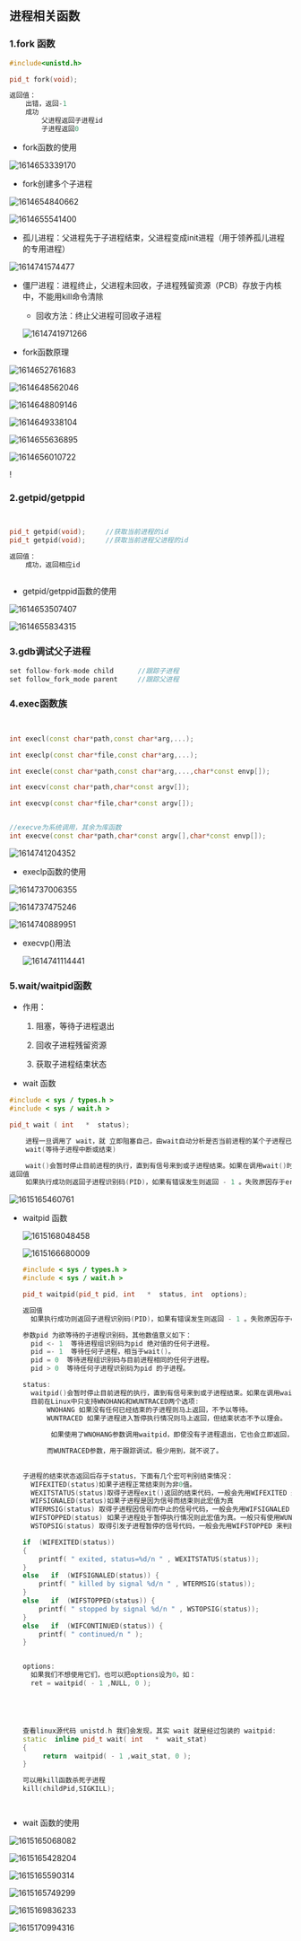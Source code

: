 ## 进程相关函数

### 1.fork 函数

```c++
#include<unistd.h>

pid_t fork(void);

返回值：
    出错，返回-1
    成功
    	父进程返回子进程id
    	子进程返回0
```

- fork函数的使用

![1614653339170](C:\Users\Mr.Yang\AppData\Roaming\Typora\typora-user-images\1614653339170.png)



- fork创建多个子进程

![1614654840662](C:\Users\Mr.Yang\AppData\Roaming\Typora\typora-user-images\1614654840662.png)



![1614655541400](C:\Users\Mr.Yang\AppData\Roaming\Typora\typora-user-images\1614655541400.png)



- 孤儿进程：父进程先于子进程结束，父进程变成init进程（用于领养孤儿进程的专用进程）

![1614741574477](C:\Users\Mr.Yang\AppData\Roaming\Typora\typora-user-images\1614741574477.png)

- 僵尸进程：进程终止，父进程未回收，子进程残留资源（PCB）存放于内核中，不能用kill命令清除

  - 回收方法：终止父进程可回收子进程

  ![1614741971266](C:\Users\Mr.Yang\AppData\Roaming\Typora\typora-user-images\1614741971266.png)





- fork函数原理

![1614652761683](file://C:/Users/Mr.Yang/AppData/Roaming/Typora/typora-user-images/1614652761683.png?lastModify=1614907167)

![1614648562046](file://C:/Users/Mr.Yang/AppData/Roaming/Typora/typora-user-images/1614648562046.png?lastModify=1614907167)

![1614648809146](file://C:/Users/Mr.Yang/AppData/Roaming/Typora/typora-user-images/1614648809146.png?lastModify=1614907167)

![1614649338104](file://C:/Users/Mr.Yang/AppData/Roaming/Typora/typora-user-images/1614649338104.png?lastModify=1614907167)



![1614655636895](C:\Users\Mr.Yang\AppData\Roaming\Typora\typora-user-images\1614655636895.png)

![1614656010722](C:\Users\Mr.Yang\AppData\Roaming\Typora\typora-user-images\1614656010722.png)

!



### 2.getpid/getppid

```c++


pid_t getpid(void);		//获取当前进程的id
pid_t getpid(void);		//获取当前进程父进程的id

返回值：
    成功，返回相应id
    
```

- getpid/getppid函数的使用

![1614653507407](C:\Users\Mr.Yang\AppData\Roaming\Typora\typora-user-images\1614653507407.png)



![1614655834315](C:\Users\Mr.Yang\AppData\Roaming\Typora\typora-user-images\1614655834315.png)



### 3.gdb调试父子进程

```c++
set follow-fork-mode child		//跟踪子进程
set follow_fork_mode parent		//跟踪父进程
```



### 4.exec函数族

```c++


int execl(const char*path,const char*arg,...);

int execlp(const char*file,const char*arg,...);

int execle(const char*path,const char*arg,...,char*const envp[]);

int execv(const char*path,char*const argv[]);

int execvp(const char*file,char*const argv[]);


//execve为系统调用，其余为库函数
int execve(const char*path,char*const argv[],char*const envp[]);


```



![1614741204352](C:\Users\Mr.Yang\AppData\Roaming\Typora\typora-user-images\1614741204352.png)

- execlp函数的使用

![1614737006355](C:\Users\Mr.Yang\AppData\Roaming\Typora\typora-user-images\1614737006355.png)

![1614737475246](C:\Users\Mr.Yang\AppData\Roaming\Typora\typora-user-images\1614737475246.png)

![1614740889951](C:\Users\Mr.Yang\AppData\Roaming\Typora\typora-user-images\1614740889951.png)

- execvp()用法

  ![1614741114441](C:\Users\Mr.Yang\AppData\Roaming\Typora\typora-user-images\1614741114441.png)











### 5.wait/waitpid函数

- 作用：

  1. 阻塞，等待子进程退出

  2. 回收子进程残留资源

  3. 获取子进程结束状态

- wait 函数

```c++
#include < sys / types.h >
#include < sys / wait.h >

pid_t wait ( int   *  status);

	进程一旦调用了 wait，就 立即阻塞自己，由wait自动分析是否当前进程的某个子进程已经退出，如果让它找到了这样一个已经变成僵尸的子进程，wait 就会收集这个子进程的信息， 并把它彻底销毁后返回；如果没有找到这样一个子进程，wait就会一直阻塞在这里，直到有一个出现为止。 
	wait(等待子进程中断或结束)

	wait()会暂时停止目前进程的执行，直到有信号来到或子进程结束。如果在调用wait()时子进程已经结束，则wait()会立即返回子进程结束状态值。子进程的结束状态值会由参数status 返回，而子进程的进程识别码也会一快返回。如果不在意结束状态值，则参数status 可以设成NULL。子进程的结束状态值请参考waitpid()。
返回值
	如果执行成功则返回子进程识别码(PID)，如果有错误发生则返回 - 1 。失败原因存于errno 中。


```



![1615165460761](C:\Users\Mr.Yang\AppData\Roaming\Typora\typora-user-images\1615165460761.png)



- waitpid 函数

  ![1615168048458](C:\Users\Mr.Yang\AppData\Roaming\Typora\typora-user-images\1615168048458.png)

  ![1615166680009](C:\Users\Mr.Yang\AppData\Roaming\Typora\typora-user-images\1615166680009.png)

  ```c++
  #include < sys / types.h >
  #include < sys / wait.h >
  
  pid_t waitpid(pid_t pid, int   *  status, int  options);
  
  返回值
  	如果执行成功则返回子进程识别码(PID)，如果有错误发生则返回 - 1 。失败原因存于errno 中。
  
  参数pid 为欲等待的子进程识别码，其他数值意义如下：
  	pid <- 1  等待进程组识别码为pid 绝对值的任何子进程。
  	pid =- 1  等待任何子进程，相当于wait()。
  	pid = 0  等待进程组识别码与目前进程相同的任何子进程。
  	pid > 0  等待任何子进程识别码为pid 的子进程。
  
  status:    
  	waitpid()会暂时停止目前进程的执行，直到有信号来到或子进程结束。如果在调用waitpid()时子进程已经结束，则waitpid()会立即返回子进程结束状态值。子进程的结束状态值会由参数status 返回，而子进程的进程识别码也会一快返回。如果不在意结束状态值，则参数status 可以设成NULL。
  	目前在Linux中只支持WNOHANG和WUNTRACED两个选项:
  		WNOHANG 如果没有任何已经结束的子进程则马上返回，不予以等待。
  		WUNTRACED 如果子进程进入暂停执行情况则马上返回，但结束状态不予以理会。
              
         如果使用了WNOHANG参数调用waitpid，即使没有子进程退出，它也会立即返回，不会像wait那样永远		等下去。
  
  		而WUNTRACED参数，用于跟踪调试，极少用到，就不说了。
              
              
  子进程的结束状态返回后存于status，下面有几个宏可判别结束情况：
  	WIFEXITED(status)如果子进程正常结束则为非0值。
  	WEXITSTATUS(status)取得子进程exit()返回的结束代码，一般会先用WIFEXITED 来判断是否正常结	束才能使用此宏。
  	WIFSIGNALED(status)如果子进程是因为信号而结束则此宏值为真
  	WTERMSIG(status) 取得子进程因信号而中止的信号代码，一般会先用WIFSIGNALED 来判断后才使用此		宏。
  	WIFSTOPPED(status) 如果子进程处于暂停执行情况则此宏值为真。一般只有使用WUNTRACED 时才会有		此情况。
  	WSTOPSIG(status) 取得引发子进程暂停的信号代码，一般会先用WIFSTOPPED 来判断后才使用此宏。
  
  if  (WIFEXITED(status)) 
  {
      printf( " exited, status=%d/n " , WEXITSTATUS(status));
  } 
  else   if  (WIFSIGNALED(status)) {
      printf( " killed by signal %d/n " , WTERMSIG(status));
  } 
  else   if  (WIFSTOPPED(status)) {
      printf( " stopped by signal %d/n " , WSTOPSIG(status));
  } 
  else   if  (WIFCONTINUED(status)) {
      printf( " continued/n " );
  }
  
  
  options:
  	如果我们不想使用它们，也可以把options设为0，如：
  	ret = waitpid( - 1 ,NULL, 0 );
  
  
  
  
  
  查看linux源代码 unistd.h 我们会发现，其实 wait 就是经过包装的 waitpid:
  static  inline pid_t wait( int   *  wait_stat)
  {
       return  waitpid( - 1 ,wait_stat, 0 );
  }
  
  可以用kill函数杀死子进程
  kill(childPid,SIGKILL);
  
  
  
  
  ```

  

- wait 函数的使用

![1615165068082](C:\Users\Mr.Yang\AppData\Roaming\Typora\typora-user-images\1615165068082.png)





![1615165428204](C:\Users\Mr.Yang\AppData\Roaming\Typora\typora-user-images\1615165428204.png)



![1615165590314](C:\Users\Mr.Yang\AppData\Roaming\Typora\typora-user-images\1615165590314.png)



![1615165749299](C:\Users\Mr.Yang\AppData\Roaming\Typora\typora-user-images\1615165749299.png)

![1615169836233](C:\Users\Mr.Yang\AppData\Roaming\Typora\typora-user-images\1615169836233.png)

![1615170994316](C:\Users\Mr.Yang\AppData\Roaming\Typora\typora-user-images\1615170994316.png)